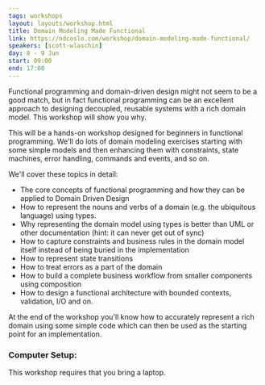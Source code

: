 ```yaml
---
tags: workshops
layout: layouts/workshop.html
title: Domain Modeling Made Functional
link: https://ndcoslo.com/workshop/domain-modeling-made-functional/
speakers: [scott-wlaschin]
day: 8 - 9 Jun
start: 09:00
end: 17:00
---
```

Functional programming and domain-driven design might not seem to be a good match, but in fact functional programming can be an excellent approach to designing decoupled, reusable systems with a rich domain model. This workshop will show you why.

This will be a hands-on workshop designed for beginners in functional programming. We'll do lots of domain modeling exercises starting with some simple models and then enhancing them with constraints, state machines, error handling, commands and events, and so on.

We'll cover these topics in detail:

- The core concepts of functional programming and how they can be applied to Domain Driven Design
- How to represent the nouns and verbs of a domain (e.g. the ubiquitous language) using types.
- Why representing the domain model using types is better than UML or other documentation (hint: it can never get out of sync)
- How to capture constraints and business rules in the domain model itself instead of being buried in the implementation
- How to represent state transitions
- How to treat errors as a part of the domain
- How to build a complete business workflow from smaller components using composition
- How to design a functional architecture with bounded contexts, validation, I/O and on.

At the end of the workshop you'll know how to accurately represent a rich domain using some simple code which can then be used as the starting point for an implementation.

### Computer Setup:

This workshop requires that you bring a laptop.